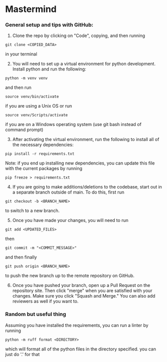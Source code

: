 # Mastermind

### General setup and tips with GitHub:
1. Clone the repo by clicking on "Code", copying, and then running 

`git clone <COPIED_DATA>` 

in your terminal

2. You will need to set up a virtual environment for python development. Install python and run the following: 

`python -m venv venv` 

and then run 

`source venv/bin/activate` 

if you are using a Unix OS or run 

`source venv/Scripts/activate` 

if you are on a Windows operating system (use git bash instead of command prompt)

3. After activating the virtual environment, run the following to install all of the necessary dependencies: 

`pip install -r requirements.txt`

Note: if you end up installing new dependencies, you can update this file with the current packages by running 

`pip freeze > requirements.txt`

4. If you are going to make additions/deletions to the codebase, start out in a separate branch outside of main. To do this, first run 

`git checkout -b <BRANCH_NAME>` 

to switch to a new branch.

5. Once you have made your changes, you will need to run 

`git add <UPDATED_FILES>`

then 

`git commit -m "<COMMIT_MESSAGE>"`

and then finally 

`git push origin <BRANCH_NAME>` 

to push the new branch up to the remote repository on GitHub.

6. Once you have pushed your branch, open up a Pull Request on the repository site. Then click "merge" when you are satisfied with your changes. Make sure you click "Squash and Merge." You can also add reviewers as well if you want to.

### Random but useful thing 
Assuming you have installed the requirements, you can run a linter by running

`python -m ruff format <DIRECTORY>`

which will format all of the python files in the directory specified. you can just do '.' for that
